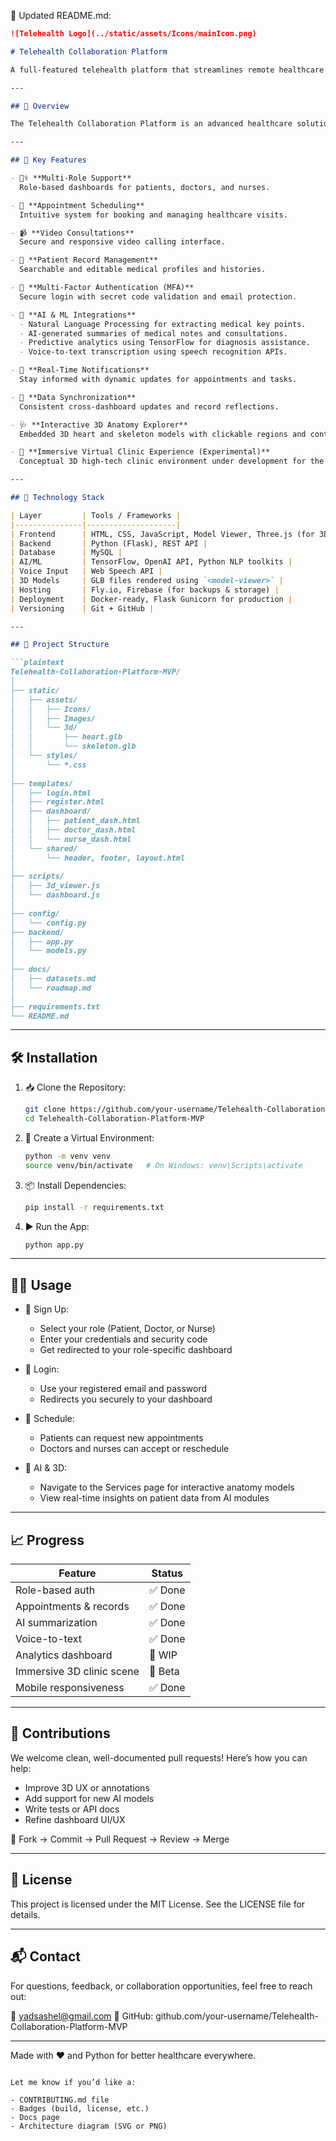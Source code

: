 📄 Updated README.md:

````markdown
![Telehealth Logo](../static/assets/Icons/mainIcon.png)

# Telehealth Collaboration Platform

A full-featured telehealth platform that streamlines remote healthcare delivery with modern AI tools, intuitive dashboards, and secure patient-doctor interactions.

---

## 🚀 Overview

The Telehealth Collaboration Platform is an advanced healthcare solution that enables seamless communication between patients, doctors, and nurses. Designed with accessibility, automation, and intelligence in mind, it provides a reliable ecosystem for managing appointments, conducting virtual consultations, maintaining medical records, and leveraging real-time AI insights — all from a browser.

---

## 🔑 Key Features

- 🧑‍⚕️ **Multi-Role Support**  
  Role-based dashboards for patients, doctors, and nurses.

- 📅 **Appointment Scheduling**  
  Intuitive system for booking and managing healthcare visits.

- 📹 **Video Consultations**  
  Secure and responsive video calling interface.

- 📁 **Patient Record Management**  
  Searchable and editable medical profiles and histories.

- 🔐 **Multi-Factor Authentication (MFA)**  
  Secure login with secret code validation and email protection.

- 🧠 **AI & ML Integrations**
  - Natural Language Processing for extracting medical key points.
  - AI-generated summaries of medical notes and consultations.
  - Predictive analytics using TensorFlow for diagnosis assistance.
  - Voice-to-text transcription using speech recognition APIs.

- 📣 **Real-Time Notifications**  
  Stay informed with dynamic updates for appointments and tasks.

- 🔄 **Data Synchronization**  
  Consistent cross-dashboard updates and record reflections.

- 🩺 **Interactive 3D Anatomy Explorer**  
  Embedded 3D heart and skeleton models with clickable regions and contextual info (via Model Viewer + annotations).

- 🧬 **Immersive Virtual Clinic Experience (Experimental)**  
  Conceptual 3D high-tech clinic environment under development for the Services page.

---

## 🧱 Technology Stack

| Layer         | Tools / Frameworks |
|---------------|--------------------|
| Frontend      | HTML, CSS, JavaScript, Model Viewer, Three.js (for 3D) |
| Backend       | Python (Flask), REST API |
| Database      | MySQL |
| AI/ML         | TensorFlow, OpenAI API, Python NLP toolkits |
| Voice Input   | Web Speech API |
| 3D Models     | GLB files rendered using `<model-viewer>` |
| Hosting       | Fly.io, Firebase (for backups & storage) |
| Deployment    | Docker-ready, Flask Gunicorn for production |
| Versioning    | Git + GitHub |

---

## 📁 Project Structure

```plaintext
Telehealth-Collaboration-Platform-MVP/
│
├── static/
│   ├── assets/
│   │   ├── Icons/
│   │   ├── Images/
│   │   └── 3d/
│   │       ├── heart.glb
│   │       └── skeleton.glb
│   └── styles/
│       └── *.css
│
├── templates/
│   ├── login.html
│   ├── register.html
│   ├── dashboard/
│   │   ├── patient_dash.html
│   │   ├── doctor_dash.html
│   │   └── nurse_dash.html
│   └── shared/
│       └── header, footer, layout.html
│
├── scripts/
│   ├── 3d_viewer.js
│   └── dashboard.js
│
├── config/
│   └── config.py
├── backend/
│   ├── app.py
│   └── models.py
│
├── docs/
│   ├── datasets.md
│   └── roadmap.md
│
├── requirements.txt
└── README.md
````

---

## 🛠️ Installation

1. 📥 Clone the Repository:

   ```bash
   git clone https://github.com/your-username/Telehealth-Collaboration-Platform-MVP.git
   cd Telehealth-Collaboration-Platform-MVP
   ```

2. 🧪 Create a Virtual Environment:

   ```bash
   python -m venv venv
   source venv/bin/activate   # On Windows: venv\Scripts\activate
   ```

3. 📦 Install Dependencies:

   ```bash
   pip install -r requirements.txt
   ```

4. ▶️ Run the App:

   ```bash
   python app.py
   ```

---

## 🧑‍💻 Usage

* 👤 Sign Up:

  * Select your role (Patient, Doctor, or Nurse)
  * Enter your credentials and security code
  * Get redirected to your role-specific dashboard

* 🔐 Login:

  * Use your registered email and password
  * Redirects you securely to your dashboard

* 📅 Schedule:

  * Patients can request new appointments
  * Doctors and nurses can accept or reschedule

* 🧠 AI & 3D:

  * Navigate to the Services page for interactive anatomy models
  * View real-time insights on patient data from AI modules

---

## 📈 Progress

| Feature                   | Status  |
| ------------------------- | ------- |
| Role-based auth           | ✅ Done  |
| Appointments & records    | ✅ Done  |
| AI summarization          | ✅ Done  |
| Voice-to-text             | ✅ Done  |
| Analytics dashboard       | 🔄 WIP  |
| Immersive 3D clinic scene | 🧪 Beta |
| Mobile responsiveness     | ✅ Done  |

---

## 🤝 Contributions

We welcome clean, well-documented pull requests! Here’s how you can help:

* Improve 3D UX or annotations
* Add support for new AI models
* Write tests or API docs
* Refine dashboard UI/UX

📌 Fork → Commit → Pull Request → Review → Merge

---

## 📜 License

This project is licensed under the MIT License. See the LICENSE file for details.

---

## 📬 Contact

For questions, feedback, or collaboration opportunities, feel free to reach out:

📧 [yadsashel@gmail.com](mailto:yadsashel@gmail.com)
🔗 GitHub: github.com/your-username/Telehealth-Collaboration-Platform-MVP

---

Made with ❤️ and Python for better healthcare everywhere.

```

Let me know if you’d like a:

- CONTRIBUTING.md file
- Badges (build, license, etc.)
- Docs page
- Architecture diagram (SVG or PNG)

```